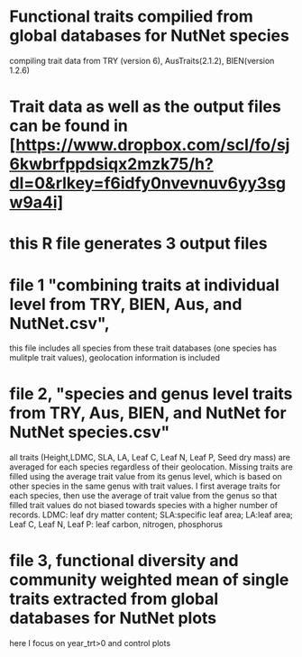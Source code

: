 # Functional traits compilied from global databases for NutNet species 
compiling trait data from TRY (version 6), AusTraits(2.1.2), BIEN(version 1.2.6)

# Trait data as well as the output files can be found in [https://www.dropbox.com/scl/fo/sj6kwbrfppdsiqx2mzk75/h?dl=0&rlkey=f6idfy0nvevnuv6yy3sgw9a4i]

# this R file generates 3 output files 
# file 1 "combining traits at individual level from TRY, BIEN, Aus, and NutNet.csv", 
 this file includes all species from these trait databases (one species has mulitple trait values), geolocation information is included 

# file 2, "species and genus level traits from TRY, Aus, BIEN, and NutNet for NutNet species.csv"
 all traits (Height,LDMC, SLA, LA, Leaf C, Leaf N, Leaf P,  Seed dry mass) are averaged for each species
 regardless of their geolocation. Missing traits are filled using the average trait value from its genus level, which is based on other 
 species in the same genus with trait values. I first average traits for each species, then use the average  of trait value from the genus so that filled trait values do not biased towards species with a higher
 number of records.
LDMC: leaf dry matter content; SLA:specific leaf area; LA:leaf area; Leaf C, Leaf N, Leaf P: leaf carbon, nitrogen, phosphorus

# file 3, functional diversity and community weighted mean of single traits extracted from global databases for NutNet plots
 here I focus on year_trt>0 and control plots
 




